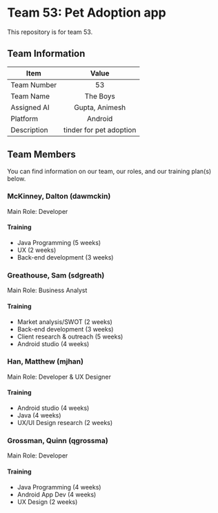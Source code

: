 # Team 53: Pet Adoption app
This repository is for team 53.

## Team Information

| Item        | Value           |
| ------------- |:-------------:|
| Team Number | 53 |
| Team Name | The Boys |
| Assigned AI | Gupta, Animesh |
| Platform | Android |
| Description | tinder for pet adoption |

## Team Members
You can find information on our team, our roles, and our training 
plan(s) below.

### McKinney, Dalton (dawmckin)
Main Role: Developer

#### Training
- Java Programming (5 weeks)
- UX (2 weeks)
- Back-end development (3 weeks)

### Greathouse, Sam (sdgreath)
Main Role: Business Analyst

#### Training
- Market analysis/SWOT (2 weeks)
- Back-end development (3 weeks)
- Client research & outreach (5 weeks)
- Android studio (4 weeks)

### Han, Matthew (mjhan)
Main Role: Developer & UX Designer

#### Training
- Android studio (4 weeks)
- Java (4 weeks)
- UX/UI Design research (2 weeks)

### Grossman, Quinn (qgrossma)
Main Role: Developer

#### Training
- Java Programming (4 weeks)
- Android App Dev (4 weeks)
- UX Design (2 weeks)


